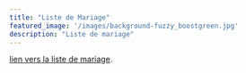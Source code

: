 ```yaml
---
title: "Liste de Mariage"
featured_image: '/images/background-fuzzy_boostgreen.jpg'
description: "Liste de mariage"
---
```


[lien vers la liste de mariage](https://youna-thomas.zankyou.com/fr/liste-de-mariage).
